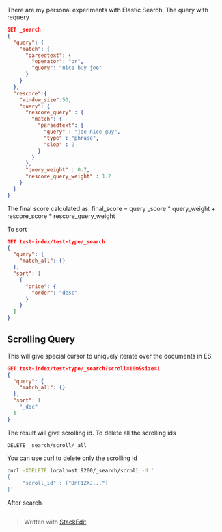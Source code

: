 
There are my personal experiments with Elastic Search.
The query with requery
```json
GET _search
{
  "query": {
    "match": {
      "parsedtext": {
        "operator": "or",
        "query": "nice buy joe"
      }
    }
  },
  "rescore":{
    "window_size":50,
    "query": {
      "rescore_query" : {
        "match": {
          "parsedtext": {
            "query" : "joe nice guy",
            "type" : "phrase",
            "slop" : 2
          }
        }
      },
      "query_weight" : 0.7,
      "rescore_query_weight" : 1.2
    }
  }
}
```

The final score calculated as:
final_score = query _score * query_weight + rescore_score * rescore_query_weight

To sort 
```json
GET test-index/test-type/_search
{
  "query": {
    "match_all": {}
  },
  "sort": [
    {
      "price": {
        "order": "desc"
      }
    }
  ]
}
```
## Scrolling Query
This will give special cursor to uniquely iterate over the documents in ES.
```json
GET test-index/test-type/_search?scroll=10m&size=1
{
  "query": {
    "match_all": {}
  },
  "sort": [
    "_doc"
  ]
}
```
The result will give scrolling id.
To delete all the scrolling ids
```
DELETE _search/scroll/_all
```

You can use curl to delete only the scrolling id
```bash
curl -XDELETE localhost:9200/_search/scroll -d '
{
     "scroll_id" : ["DnF1ZXJ..."]
}'
```
After search
```json

```

> Written with [StackEdit](https://stackedit.io/).
<!--stackedit_data:
eyJoaXN0b3J5IjpbMTI1NjU3ODkzOSwyMDkzNDMwMTExLDIwMz
Y5MTgwODMsNDQ2OTk1NjgxLDcwMTAzNzEwNCw4NzYyMTUzMTks
LTUxNTU1MTY1MywtOTY3NzI4ODEyLDExMzcyNzM4MjIsMTIxMT
k2MzAzOSw5ODU5MTkzNjUsMTQxMTg2NjczXX0=
-->